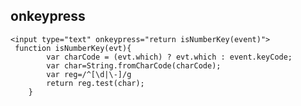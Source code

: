 ## onkeypress ##
	
	<input type="text" onkeypress="return isNumberKey(event)">
     function isNumberKey(evt){
            var charCode = (evt.which) ? evt.which : event.keyCode;
            var char=String.fromCharCode(charCode);
            var reg=/^[\d|\-]/g
            return reg.test(char);
        }